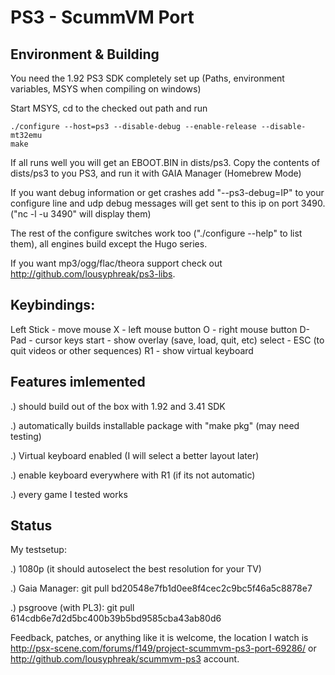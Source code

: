 PS3 - ScummVM Port
==================


Environment & Building
----------------------

You need the 1.92 PS3 SDK completely set up (Paths, environment variables, MSYS when compiling on windows)

Start MSYS, cd to the checked out path and run

    ./configure --host=ps3 --disable-debug --enable-release --disable-mt32emu
    make

If all runs well you will get an EBOOT.BIN in dists/ps3. Copy the contents of dists/ps3 to you PS3, and run it with GAIA Manager (Homebrew Mode)

If you want debug information or get crashes add "--ps3-debug=IP" to your configure line and udp debug messages will get sent to this ip on port 3490. ("nc -l -u 3490" will display them)

The rest of the configure switches work too ("./configure --help" to list them), all engines build except the Hugo series.

If you want mp3/ogg/flac/theora support check out http://github.com/lousyphreak/ps3-libs.


Keybindings:
------------

 Left Stick - move mouse
 X - left mouse button
 O - right mouse button
 D-Pad - cursor keys
 start - show overlay (save, load, quit, etc)
 select - ESC (to quit videos or other sequences)
 R1 - show virtual keyboard

Features imlemented
-------------------

.) should build out of the box with 1.92 and 3.41 SDK

.) automatically builds installable package with "make pkg" (may need testing)

.) Virtual keyboard enabled (I will select a better layout later)

.) enable keyboard everywhere with R1 (if its not automatic)

.) every game I tested works



Status
------

My testsetup:

.) 1080p (it should autoselect the best resolution for your TV)

.) Gaia Manager: git pull bd20548e7fb1d0ee8f4cec2c9bc5f46a5c8878e7

.) psgroove (with PL3): git pull 614cdb6e7d2d5bc400b39b5bd9585cba43ab80d6




Feedback, patches, or anything like it is welcome, the location I watch is http://psx-scene.com/forums/f149/project-scummvm-ps3-port-69286/ or http://github.com/lousyphreak/scummvm-ps3 account.

